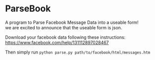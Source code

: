 # ParseBook
A program to Parse Facebook Message Data into a useable form!  
we are excited to announce that the useable form is json.

Download your facebook data following these instructions: https://www.facebook.com/help/131112897028467

Then simply run `python parse.py path/to/facebook/html/messages.htm`
